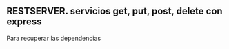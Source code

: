 ## RESTSERVER. servicios get, put, post, delete con express

Para recuperar las dependencias
```npm install 
```